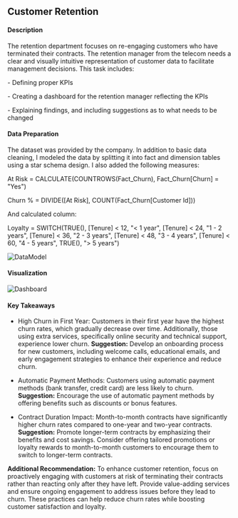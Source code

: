## Customer Retention
#### Description
The retention  department focuses on re-engaging customers who have terminated their contracts. 
The retention manager from the telecom needs a clear and visually intuitive representation of customer data to facilitate management decisions.
This task includes:

\- Defining proper KPIs

\- Creating a dashboard for the retention manager reflecting the KPIs

\- Explaining findings, and including suggestions as to what needs to be changed
#### Data Preparation
The dataset was provided by the company. In addition to basic data cleaning, I modeled the data by splitting it into fact and dimension tables using a star schema design. I also added the following measures:

 At Risk = CALCULATE(COUNTROWS(Fact_Churn), Fact_Churn[Churn] = "Yes")

 Churn % = DIVIDE([At Risk], COUNT(Fact_Churn[Customer Id]))
 
And calculated column:

 Loyalty = SWITCH(TRUE(),
            [Tenure] < 12, "< 1 year",
            [Tenure] < 24, "1 - 2 years",
            [Tenure] < 36, "2 - 3 years",
            [Tenure] < 48, "3 - 4 years",
            [Tenure] < 60, "4 - 5 years",
            TRUE(), "> 5 years")

![DataModel]()
#### Visualization
![Dashboard]()
#### Key Takeaways
- High Churn in First Year: Customers in their first year have the highest churn rates, which gradually decrease over time. Additionally, those using extra services, specifically online security and technical support, experience lower churn. **Suggestion:** Develop an onboarding process for new customers, including welcome calls, educational emails, and early engagement strategies to enhance their experience and reduce churn.

- Automatic Payment Methods: Customers using automatic payment methods (bank transfer, credit card) are less likely to churn. **Suggestion:** Encourage the use of automatic payment methods by offering benefits such as discounts or bonus features.

- Contract Duration Impact: Month-to-month contracts have significantly higher churn rates compared to one-year and two-year contracts. **Suggestion:** Promote longer-term contracts by emphasizing their benefits and cost savings. Consider offering tailored promotions or loyalty rewards to month-to-month customers to encourage them to switch to longer-term contracts.

**Additional Recommendation:** To enhance customer retention, focus on proactively engaging with customers at risk of terminating their contracts rather than reacting only after they have left. Provide value-adding services and ensure ongoing engagement to address issues before they lead to churn. These practices can help reduce churn rates while boosting customer satisfaction and loyalty.
